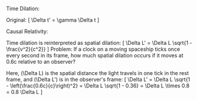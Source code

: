 Time Dilation:

Original: [ \Delta t' = \gamma \Delta t ]

Causal Relativity:

Time dilation is reinterpreted as spatial dilation: [ \Delta L' = \Delta L \sqrt{1 - \frac{v^2}{c^2}} ]
Problem: If a clock on a moving spaceship ticks once every second in its frame, how much spatial dilation occurs if it moves at 0.6c relative to an observer?

Here, (\Delta L) is the spatial distance the light travels in one tick in the rest frame, and (\Delta L') is in the observer's frame: [ \Delta L' = \Delta L \sqrt{1 - \left(\frac{0.6c}{c}\right)^2} = \Delta L \sqrt{1 - 0.36} = \Delta L \times 0.8 = 0.8 \Delta L ]
